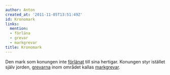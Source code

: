 ```yaml
---
author: Anton
created_at: '2011-11-05T13:51:49Z'
id: Kronomark
links:
  mention:
  - förläna
  - grevar
  - markgrevar
title: Kronomark
---
```


Den mark som konungen inte [förlänat] till sina hertigar. Konungen styr istället själv jorden,
[grevarna] inom området kallas [markgrevar].

  [förlänat]: förläna
  [grevarna]: grevar
  [markgrevar]: markgrevar
